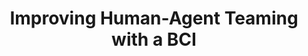 ---
layout: about
title: Improving Human-Agent Teaming with a BCI 
skills: Sklearn, Python
advisor: Huy Tran
advisor_webpage: https://huytrtran.github.io/
year: 2021
year_accomplished: 2021-2022
github: https://github.com/mht3/bci-feedback
slides: bci
---